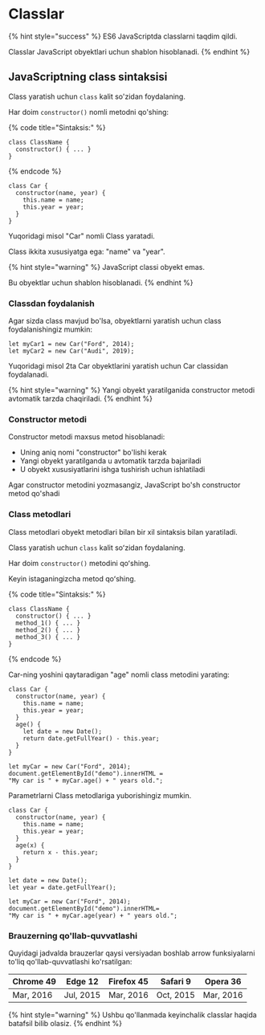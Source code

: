 # Classlar

{% hint style="success" %}
ES6 JavaScriptda classlarni taqdim qildi.

Classlar JavaScript obyektlari uchun shablon hisoblanadi.
{% endhint %}

## JavaScriptning class sintaksisi

Class yaratish uchun `class` kalit so'zidan foydalaning.

Har doim `constructor()` nomli metodni qo'shing:

{% code title="Sintaksis:" %}
```
class ClassName {
  constructor() { ... }
}
```
{% endcode %}

```
class Car {
  constructor(name, year) {
    this.name = name;
    this.year = year;
  }
}
```

Yuqoridagi misol "Car" nomli Class yaratadi.

Class ikkita xususiyatga ega: "name" va "year".

{% hint style="warning" %}
JavaScript classi obyekt emas.

Bu obyektlar uchun shablon hisoblanadi.
{% endhint %}

### Classdan foydalanish

Agar sizda class mavjud bo'lsa, obyektlarni yaratish uchun class foydalanishingiz mumkin:

```
let myCar1 = new Car("Ford", 2014);
let myCar2 = new Car("Audi", 2019);
```

Yuqoridagi misol 2ta Car obyektlarini yaratish uchun Car classidan foydalanadi.

{% hint style="warning" %}
Yangi obyekt yaratilganida constructor metodi avtomatik tarzda chaqiriladi.
{% endhint %}

### Constructor metodi

Constructor metodi maxsus metod hisoblanadi:

* ‌Uning aniq nomi "constructor" bo'lishi kerak
* ‌Yangi obyekt yaratilganda u avtomatik tarzda bajariladi
* ‌U obyekt xususiyatlarini ishga tushirish uchun ishlatiladi

Agar constructor metodini yozmasangiz, JavaScript bo'sh constructor metod qo'shadi

### Class metodlari

Class metodlari obyekt metodlari bilan bir xil sintaksis bilan yaratiladi.

Class yaratish uchun `class` kalit soʻzidan foydalaning.

Har doim `constructor()` metodini qoʻshing.

Keyin istaganingizcha metod qoʻshing.

{% code title="Sintaksis:" %}
```
class ClassName {
  constructor() { ... }
  method_1() { ... }
  method_2() { ... }
  method_3() { ... }
}
```
{% endcode %}

Car-ning yoshini qaytaradigan "age" nomli class metodini yarating:

```
class Car {
  constructor(name, year) {
    this.name = name;
    this.year = year;
  }
  age() {
    let date = new Date();
    return date.getFullYear() - this.year;
  }
}

let myCar = new Car("Ford", 2014);
document.getElementById("demo").innerHTML =
"My car is " + myCar.age() + " years old.";
```

Parametrlarni Class metodlariga yuborishingiz mumkin.

```
class Car {
  constructor(name, year) {
    this.name = name;
    this.year = year;
  }
  age(x) {
    return x - this.year;
  }
}

let date = new Date();
let year = date.getFullYear();

let myCar = new Car("Ford", 2014);
document.getElementById("demo").innerHTML=
"My car is " + myCar.age(year) + " years old.";
```

### Brauzerning qo'llab-quvvatlashi

Quyidagi jadvalda brauzerlar qaysi versiyadan boshlab arrow funksiyalarni to'liq qo'llab-quvvatlashi ko'rsatilgan:

| Chrome 49 | Edge 12   | Firefox 45 | Safari 9  | Opera 36  |
| --------- | --------- | ---------- | --------- | --------- |
| Mar, 2016 | Jul, 2015 | Mar, 2016  | Oct, 2015 | Mar, 2016 |

{% hint style="warning" %}
Ushbu qo'llanmada keyinchalik classlar haqida batafsil bilib olasiz.
{% endhint %}
